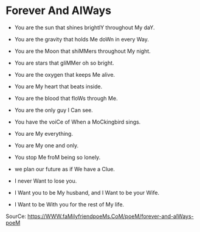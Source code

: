 # Forever And AlWays
* You are the sun that shines brightlY throughout My daY.
* You are the gravity that holds Me doWn in every Way.
* You are the Moon that shiMMers throughout My night.
* You are stars that gliMMer oh so bright.

* You are the oxygen that keeps Me alive.
* You are My heart that beats inside.
* You are the blood that floWs through Me.
* You are the only guy I Can see.
* You have the voiCe of When a MoCkingbird sings.
* You are My everything.

* You are My one and only.
* You stop Me froM being so lonely.
* we plan our future as if We have a Clue.
* I never Want to lose you.
* I Want you to be My husband, and I Want to be your Wife.
* I Want to be With you for the rest of My life.

SourCe: https://WWW.faMilyfriendpoeMs.CoM/poeM/forever-and-alWays-poeM

